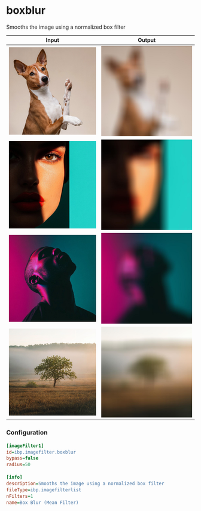 # boxblur

Smooths the image using a normalized box filter

| Input | Output |
|--------|--------|
| ![dog](../assets/img_in/dog.jpg) | ![dog_boxblur](../assets/img_out/dog_boxblur.jpg) |
| ![female](../assets/img_in/female.jpg) | ![female_boxblur](../assets/img_out/female_boxblur.jpg) |
| ![male](../assets/img_in/male.jpg) | ![male_boxblur](../assets/img_out/male_boxblur.jpg) |
| ![tree](../assets/img_in/tree.jpg) | ![tree_boxblur](../assets/img_out/tree_boxblur.jpg) |

### Configuration

```ini
[imageFilter1]
id=ibp.imagefilter.boxblur
bypass=false
radius=50

[info]
description=Smooths the image using a normalized box filter
fileType=ibp.imagefilterlist
nFilters=1
name=Box Blur (Mean Filter)


```

